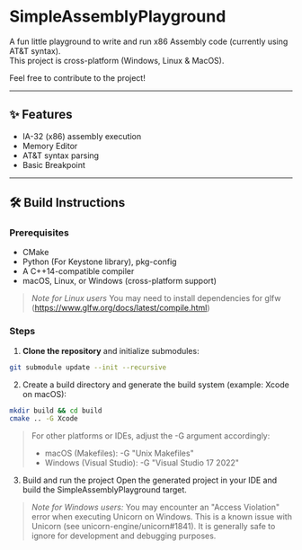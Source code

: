# SimpleAssemblyPlayground

A fun little playground to write and run x86 Assembly code (currently using AT&T syntax).  
This project is cross-platform (Windows, Linux & MacOS).

Feel free to contribute to the project!

---

## ✨ Features

- IA-32 (x86) assembly execution
- Memory Editor
- AT&T syntax parsing
- Basic Breakpoint

---

## 🛠️ Build Instructions

### Prerequisites

- CMake
- Python (For Keystone library), pkg-config
- A C++14-compatible compiler
- macOS, Linux, or Windows (cross-platform support)

> *Note for Linux users*
> You may need to install dependencies for glfw (https://www.glfw.org/docs/latest/compile.html)

### Steps

1. **Clone the repository** and initialize submodules:
```bash
git submodule update --init --recursive
```

2. Create a build directory and generate the build system (example: Xcode on macOS):
```bash
mkdir build && cd build
cmake .. -G Xcode
```
> For other platforms or IDEs, adjust the -G argument accordingly:
> - macOS (Makefiles): -G "Unix Makefiles"
> - Windows (Visual Studio): -G "Visual Studio 17 2022"

3. Build and run the project
   Open the generated project in your IDE and build the SimpleAssemblyPlayground target.

> *Note for Windows users:*
> You may encounter an "Access Violation" error when executing Unicorn on Windows.
> This is a known issue with Unicorn (see unicorn-engine/unicorn#1841).
> It is generally safe to ignore for development and debugging purposes.

